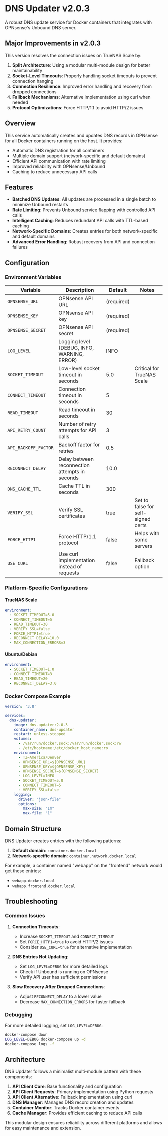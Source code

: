 # DNS Updater v2.0.3

A robust DNS update service for Docker containers that integrates with OPNsense's Unbound DNS server.

## Major Improvements in v2.0.3

This version resolves the connection issues on TrueNAS Scale by:

1. **Split Architecture**: Using a modular multi-module design for better maintainability
2. **Socket-Level Timeouts**: Properly handling socket timeouts to prevent connection hanging
3. **Connection Resilience**: Improved error handling and recovery from dropped connections
4. **Fallback Mechanisms**: Alternative implementation using curl when needed
5. **Protocol Optimizations**: Force HTTP/1.1 to avoid HTTP/2 issues

## Overview

This service automatically creates and updates DNS records in OPNsense for all Docker containers running on the host. It provides:

- Automatic DNS registration for all containers
- Multiple domain support (network-specific and default domains)
- Efficient API communication with rate limiting
- Improved reliability with OPNsense/Unbound
- Caching to reduce unnecessary API calls

## Features

- **Batched DNS Updates**: All updates are processed in a single batch to minimize Unbound restarts
- **Rate Limiting**: Prevents Unbound service flapping with controlled API calls
- **Intelligent Caching**: Reduces redundant API calls with TTL-based caching
- **Network-Specific Domains**: Creates entries for both network-specific and default domains
- **Advanced Error Handling**: Robust recovery from API and connection failures

## Configuration

### Environment Variables

| Variable | Description | Default | Notes |
|----------|-------------|---------|-------|
| `OPNSENSE_URL` | OPNsense API URL | (required) | |
| `OPNSENSE_KEY` | OPNsense API key | (required) | |
| `OPNSENSE_SECRET` | OPNsense API secret | (required) | |
| `LOG_LEVEL` | Logging level (DEBUG, INFO, WARNING, ERROR) | INFO | |
| `SOCKET_TIMEOUT` | Low-level socket timeout in seconds | 5.0 | Critical for TrueNAS Scale |
| `CONNECT_TIMEOUT` | Connection timeout in seconds | 5 | |
| `READ_TIMEOUT` | Read timeout in seconds | 30 | |
| `API_RETRY_COUNT` | Number of retry attempts for API calls | 3 | |
| `API_BACKOFF_FACTOR` | Backoff factor for retries | 0.5 | |
| `RECONNECT_DELAY` | Delay between reconnection attempts in seconds | 10.0 | |
| `DNS_CACHE_TTL` | Cache TTL in seconds | 300 | |
| `VERIFY_SSL` | Verify SSL certificates | true | Set to false for self-signed certs |
| `FORCE_HTTP1` | Force HTTP/1.1 protocol | false | Helps with some servers |
| `USE_CURL` | Use curl implementation instead of requests | false | Fallback option |

### Platform-Specific Configurations

#### TrueNAS Scale

```yaml
environment:
  - SOCKET_TIMEOUT=5.0
  - CONNECT_TIMEOUT=5
  - READ_TIMEOUT=30
  - VERIFY_SSL=false
  - FORCE_HTTP1=true
  - RECONNECT_DELAY=10.0
  - MAX_CONNECTION_ERRORS=3
```

#### Ubuntu/Debian

```yaml
environment:
  - SOCKET_TIMEOUT=1.0
  - CONNECT_TIMEOUT=3
  - READ_TIMEOUT=20
  - RECONNECT_DELAY=3.0
```

### Docker Compose Example

```yaml
version: '3.8'

services:
  dns-updater:
    image: dns-updater:2.0.3
    container_name: dns-updater
    restart: unless-stopped
    volumes:
      - /var/run/docker.sock:/var/run/docker.sock:rw
      - /etc/hostname:/etc/docker_host_name:ro
    environment:
      - TZ=America/Denver
      - OPNSENSE_URL=${OPNSENSE_URL}
      - OPNSENSE_KEY=${OPNSENSE_KEY}
      - OPNSENSE_SECRET=${OPNSENSE_SECRET}
      - LOG_LEVEL=INFO
      - SOCKET_TIMEOUT=5.0
      - CONNECT_TIMEOUT=5
      - VERIFY_SSL=false
    logging:
      driver: "json-file"
      options:
        max-size: "1m"
        max-file: "1"
```

## Domain Structure

DNS Updater creates entries with the following patterns:

1. **Default domain**: `container.docker.local`
2. **Network-specific domain**: `container.network.docker.local`

For example, a container named "webapp" on the "frontend" network would get these entries:
- `webapp.docker.local`
- `webapp.frontend.docker.local`

## Troubleshooting

### Common Issues

1. **Connection Timeouts**:
   - Increase `SOCKET_TIMEOUT` and `CONNECT_TIMEOUT`
   - Set `FORCE_HTTP1=true` to avoid HTTP/2 issues
   - Consider `USE_CURL=true` for alternative implementation

2. **DNS Entries Not Updating**:
   - Set `LOG_LEVEL=DEBUG` for more detailed logs
   - Check if Unbound is running on OPNsense
   - Verify API user has sufficient permissions

3. **Slow Recovery After Dropped Connections**:
   - Adjust `RECONNECT_DELAY` to a lower value
   - Decrease `MAX_CONNECTION_ERRORS` for faster fallback

### Debugging

For more detailed logging, set `LOG_LEVEL=DEBUG`:

```bash
docker-compose down
LOG_LEVEL=DEBUG docker-compose up -d
docker-compose logs -f
```

## Architecture

DNS Updater follows a minimalist multi-module pattern with these components:

1. **API Client Core**: Base functionality and configuration
2. **API Client Requests**: Primary implementation using Python requests
3. **API Client Alternative**: Fallback implementation using curl
4. **DNS Manager**: Manages DNS record creation and updates
5. **Container Monitor**: Tracks Docker container events
6. **Cache Manager**: Provides efficient caching to reduce API calls

This modular design ensures reliability across different platforms and allows for easy maintenance and extension.
